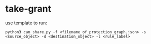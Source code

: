 # take-grant

use template to run:
```  
python3 can_share.py -f <filename_of_protection_graph.json> -s <source_object> -d <destination_object> -l <rule_label>
```